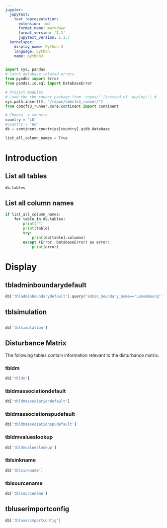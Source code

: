 ```yaml
---
jupyter:
  jupytext:
    text_representation:
      extension: .md
      format_name: markdown
      format_version: '1.1'
      jupytext_version: 1.1.7
  kernelspec:
    display_name: Python 3
    language: python
    name: python3
---
```


```python
import sys, pandas
# Catch database related errors
from pyodbc import Error
from pandas.io.sql import DatabaseError

# Project modules
# Load the cbm_runner package from 'repos/' (instead of 'deploy/') #
sys.path.insert(0, "/repos/cbmcfs3_runner/")
from cbmcfs3_runner.core.continent import continent

# Choose  a country
country = 'LU'
#country = 'BG'
db = continent.countries[country].aidb.database

list_all_column_names = True
```

# Introduction





## List all tables

```python
db.tables
```

## List all column names

```python
if list_all_column_names:
    for table in db.tables:
        print("")
        print(table)
        try:
            print(db[table].columns)
        except (Error, DatabaseError) as error:
            print(error)
```

# Display



## tbladminboundarydefault


```python
db['tbladminboundarydefault'].query("admin_boundary_name=='Luxembourg'")
```


## tblsimulation

```python

db['tblsimulation']
```

## Disturbance Matrix
The following tables contain information relevant to the disturbance matrix.
### tbldm

```python
db['tbldm']
```

### tbldmassociationdefault

```python
db['tbldmassociationdefault']
```

### tbldmassociationspudefault

```python
db['tbldmassociationspudefault']
```

### tbldmvalueslookup

```python
db['tbldmvalueslookup']
```

### tblsinkname

```python
db['tblsinkname']
```

### tblsourcename

```python
db['tblsourcename']
```

## tbluserimportconfig

```python
db['tbluserimportconfig']
```
